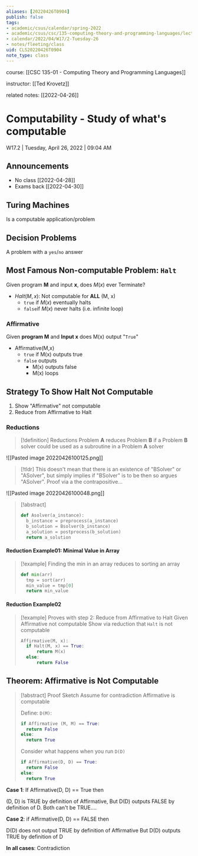 ```yaml
---
aliases: [20220426T0904]
publish: false
tags:
- academic/csus/calendar/spring-2022
- academic/csus/csc/135-computing-theory-and-programming-languages/lecture-sec-01
- calendar/2022/04/W17/2-Tuesday-26
- notes/fleeting/class
uid: CLS20220426T0904
note_type: class
---
```


course: [[CSC 135-01 - Computing Theory and Programming Languages]]

instructor: [[Ted Krovetz]]

related notes: [[2022-04-26]] 

# Computability - Study of what's computable

W17.2 | Tuesday, April 26, 2022 | 09:04 AM

## Announcements

- No class [[2022-04-28]]
- Exams back [[2022-04-30]]

## Turing Machines

Is a computable application/problem

## Decision Problems

A problem with a `yes`/`no` answer

## Most Famous Non-computable Problem: `Halt`

Given program **M** and input **x**, does $M(x)$ ever Terminate?

- $Halt\left(M,x\right)$: Not computable for **ALL** (M, x)
	- `true` if $M(x)$ eventually halts
	- `false`if $M(x)$ never halts (i.e. infinite loop)

### Affirmative

Given **program M** and **Input x** does M(x) output "`True`"

- Affirmative(M,x)
	- `true` if M(x) outputs true
	- `false` outputs
		- M(x) outputs false
		- M(x) loops

## Strategy To Show Halt Not Computable

1. Show "Affirmative" not computable
2. Reduce from Affirmative to Halt

### Reductions

> [!definition] Reductions
> Problem **A** reduces Problem **B**
> if a Problem **B** solver could be used as a subroutine in a Problem **A** solver

![[Pasted image 20220426100125.png]]

> [!tldr]
> This doesn't mean that there is an existence of  "BSolver" or "ASolver", but simply implies if "BSolver" is to be then so argues "ASolver". Proof via a the contrapositive...

![[Pasted image 20220426100048.png]]

> [!abstract]
> ```python
> def Asolver(a_instance):
> 	b_instance = preprocess(a_instance)
> 	b_solution = Bsolver(b_instance)
> 	a_solution = postprocess(b_solution)
> 	return a_solution
> ```

#### Reduction Example01: Minimal Value in Array

> [!example]
> Finding the min in an array reduces to sorting an array
> ```python
> def min(arr)
> 	tmp = sort(arr)
> 	min_value = tmp[0]
> 	return min_value
>```

#### Reduction Example02

> [!example] Proves with step 2: Reduce from Affirmative to Halt
> Given Affirmative not computable
> Show via reduction that `Halt` is not computable
> ```python
> Affirmative(M, x):
> 	if Halt(M, x) == True:
> 		return M(x)
> 	else:
> 		return False
> ```

## Theorem: Affirmative is Not Computable

> [!abstract] Proof Sketch
> Assume for contradiction Affirmative is computable
> 
> Define: `D(M)`:
> ```python
> if Affirmative (M, M) == True:
> 	return False
> else:
> 	return True
> ```
> Consider what happens when you run `D(D)`
> ```python
> if Affirmative(D, D) == True:
> 	return False
> else:
> 	return True
> ```

**Case 1**: If Affirmative(D, D) == True then

(D, D) is TRUE by definition of Affirmative,
But D(D) outputs FALSE by definition of D.
Both can't be TRUE....

**Case 2**: if Affirmative(D, D) == FALSE then 

D(D) does not output TRUE by definition of Affirmative
But D(D) outputs TRUE by definition of D

**In all cases**: Contradiction 
